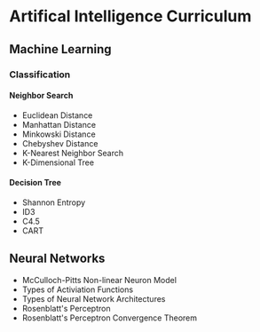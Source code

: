 # Artifical Intelligence Curriculum

## Machine Learning

### Classification

#### Neighbor Search
 * Euclidean Distance
 * Manhattan Distance
 * Minkowski Distance
 * Chebyshev Distance
 * K-Nearest Neighbor Search
 * K-Dimensional Tree

#### Decision Tree
 * Shannon Entropy
 * ID3
 * C4.5
 * CART

## Neural Networks
 * McCulloch-Pitts Non-linear Neuron Model
 * Types of Activiation Functions
 * Types of Neural Network Architectures
 * Rosenblatt's Perceptron
 * Rosenblatt's Perceptron Convergence Theorem